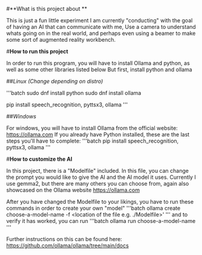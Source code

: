 #**What is this project about **

This is just a fun little experiment I am currently "conducting" with the goal of having an AI that can communicate with me,
Use a camera to understand whats going on in the real world, and perhaps even using a beamer to make some sort of 
augmented reality workbench.

#**How to run this project**

In order to run this program, you will have to install Ollama and python, as well as some other libraries listed below
But first, install python and ollama

##*Linux (Change depending on distro)*

'''batch
sudo dnf install python
sudo dnf install ollama

pip install speech_recognition, pyttsx3, ollama
'''

##*Windows*

For windows, you will have to install Ollama from the official website: https://ollama.com
If you already have Python installed, these are the last steps you'll have to complete:
'''batch
pip install speech_recognition, pyttsx3, ollama
'''

#**How to customize the AI**

In this project, there is a "Modelfile" included.
In this file, you can change the prompt you would like to give the AI and 
the AI model it uses. Currently I use gemma2, but there are many others you can choose from,
again also showcased on the Ollama website https://ollama.com

After you have changed the Modelfile to your likings, you have to run these commands
in order to create your own "model"
'''batch
ollama create choose-a-model-name -f <location of the file e.g. ./Modelfile>'
'''
and to verify it has worked, you can run
'''batch
ollama run choose-a-model-name
'''

Further instructions on this can be found here: https://github.com/ollama/ollama/tree/main/docs
